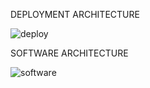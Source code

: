 DEPLOYMENT ARCHITECTURE

![deploy](https://github.com/user-attachments/assets/c0350a8f-855b-46ba-8783-8ff8c86a8c90)


SOFTWARE ARCHITECTURE

![software](https://github.com/user-attachments/assets/2d398c78-8995-47f2-a55f-f2348e81559d)
